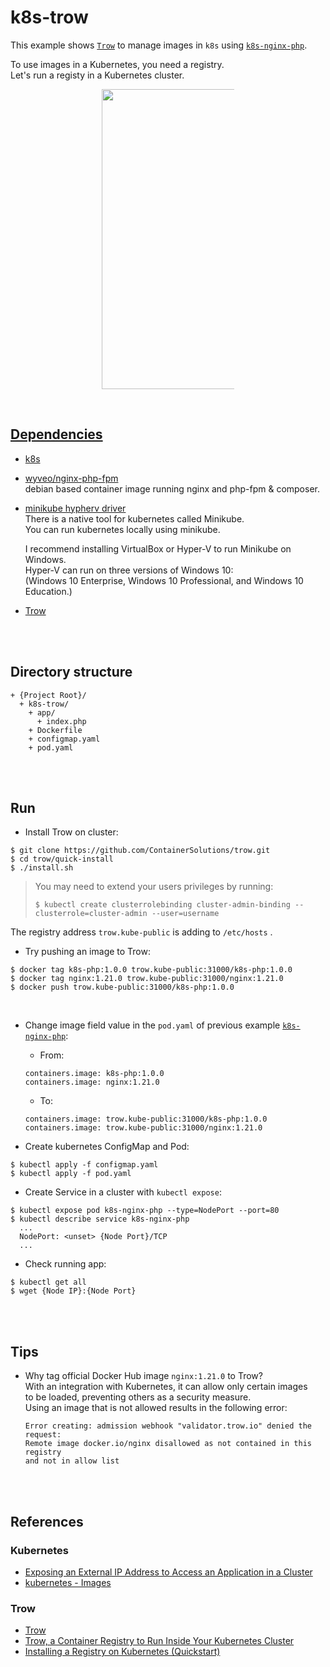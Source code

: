 # k8s-trow  
This example shows [`Trow`](https://github.com/ContainerSolutions/trow) to manage images in `k8s` using [`k8s-nginx-php`](./k8s-nginx-php/README.md).  

To use images in a Kubernetes, you need a registry.  
Let's run a registy in a Kubernetes cluster.  

<figure>
<div style="text-align:center">
  <a href="https://drive.google.com/uc?export=view&id=1vAh5kaOIS8OuZ1MQBE4x2Yiy24tmUqVx">
  <img src="https://drive.google.com/uc?export=view&id=1vAh5kaOIS8OuZ1MQBE4x2Yiy24tmUqVx" style="width: 480px; max-width: 50%; height: auto" title="k8s-trow" />
</div>
</figure>

<br/>

## Dependencies  
* [k8s](https://kubernetes.io/ko/)  
* [wyveo/nginx-php-fpm](https://github.com/wyveo/nginx-php-fpm)  
  debian based container image running nginx and php-fpm & composer.  
* [minikube hypherv driver](https://minikube.sigs.k8s.io/docs/drivers/hyperv/)  
  There is a native tool for kubernetes called Minikube.  
  You can run kubernetes locally using minikube.  

  I recommend installing VirtualBox or Hyper-V to run Minikube on Windows.  
  Hyper-V can run on three versions of Windows 10:  
  (Windows 10 Enterprise, Windows 10 Professional, and Windows 10 Education.)
* [Trow](https://github.com/ContainerSolutions/trow)  

<br/><br/>

## Directory structure  
  ```
  + {Project Root}/
    + k8s-trow/  
      + app/  
        + index.php
      + Dockerfile  
      + configmap.yaml  
      + pod.yaml  
  ```

<br/><br/>

## Run  
* Install Trow on cluster:  
```
$ git clone https://github.com/ContainerSolutions/trow.git
$ cd trow/quick-install
$ ./install.sh
```

  > You may need to extend your users privileges by running:  
  > ```
  > $ kubectl create clusterrolebinding cluster-admin-binding --clusterrole=cluster-admin --user=username  
  > ```

The registry address `trow.kube-public` is adding to `/etc/hosts` .   

* Try pushing an image to Trow:  
```
$ docker tag k8s-php:1.0.0 trow.kube-public:31000/k8s-php:1.0.0
$ docker tag nginx:1.21.0 trow.kube-public:31000/nginx:1.21.0
$ docker push trow.kube-public:31000/k8s-php:1.0.0
```

<br/>

* Change image field value in the `pod.yaml` of previous example [`k8s-nginx-php`](./k8s-nginx-php/README.md):  
  * From:  
  ```
  containers.image: k8s-php:1.0.0
  containers.image: nginx:1.21.0
  ```
  * To:  
  ```
  containers.image: trow.kube-public:31000/k8s-php:1.0.0
  containers.image: trow.kube-public:31000/nginx:1.21.0
  ```

* Create kubernetes ConfigMap and Pod:  
```shell
$ kubectl apply -f configmap.yaml  
$ kubectl apply -f pod.yaml  
```

* Create Service in a cluster with `kubectl expose`:  
```shell
$ kubectl expose pod k8s-nginx-php --type=NodePort --port=80
$ kubectl describe service k8s-nginx-php
  ...
  NodePort:	<unset>	{Node Port}/TCP
  ...
```

* Check running app:  
```
$ kubectl get all
$ wget {Node IP}:{Node Port}
```

<br/><br/>

## Tips  
* Why tag official Docker Hub image `nginx:1.21.0` to Trow?  
  With an integration with Kubernetes, it can allow only certain images  
  to be loaded, preventing others as a security measure.  
  Using an image that is not allowed results in the following error:  
  
  ```
  Error creating: admission webhook "validator.trow.io" denied the request:   
  Remote image docker.io/nginx disallowed as not contained in this registry  
  and not in allow list  
  ```  


<br/><br/>

## References  
### Kubernetes  
* [Exposing an External IP Address to Access an Application in a Cluster](https://kubernetes.io/docs/tutorials/stateless-application/expose-external-ip-address/)  
* [kubernetes - Images](https://kubernetes.io/ko/docs/concepts/containers/images/)  

### Trow  
* [Trow](https://github.com/ContainerSolutions/trow)  
* [Trow, a Container Registry to Run Inside Your Kubernetes Cluster](https://thenewstack.io/trow-a-container-registry-to-run-inside-a-kubernetes-cluster/)  
* [Installing a Registry on Kubernetes (Quickstart)](https://blog.container-solutions.com/installing-a-registry-on-kubernetes-quickstart)  
